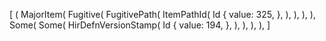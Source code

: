 [
    (
        MajorItem(
            Fugitive(
                FugitivePath(
                    ItemPathId(
                        Id {
                            value: 325,
                        },
                    ),
                ),
            ),
        ),
        Some(
            Some(
                HirDefnVersionStamp(
                    Id {
                        value: 194,
                    },
                ),
            ),
        ),
    ),
]